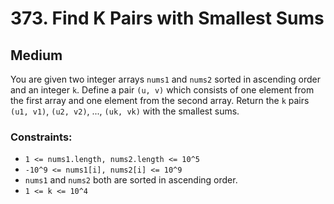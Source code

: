 # 373. Find K Pairs with Smallest Sums

## Medium

You are given two integer arrays `nums1` and `nums2` sorted in ascending order and an integer `k`. Define a
pair `(u, v)` which consists of one element from the first array and one element from the second array. Return the `k`
pairs `(u1, v1)`, `(u2, v2)`, ..., `(uk, vk)` with the smallest sums.

### Constraints:

- `1 <= nums1.length, nums2.length <= 10^5`
- `-10^9 <= nums1[i], nums2[i] <= 10^9`
- `nums1` and `nums2` both are sorted in ascending order.
- `1 <= k <= 10^4`
